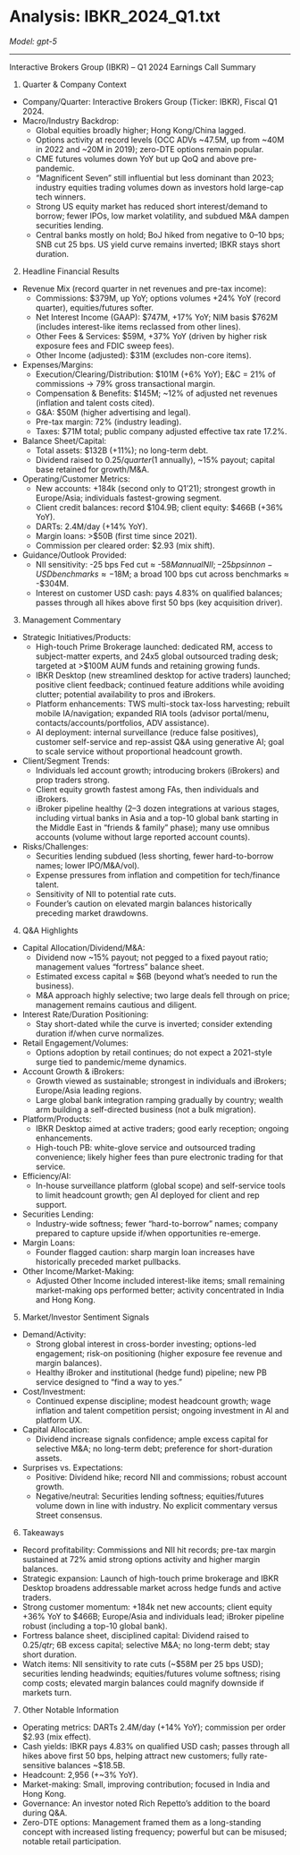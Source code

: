 # Analysis: IBKR_2024_Q1.txt

*Model: gpt-5*

---

Interactive Brokers Group (IBKR) – Q1 2024 Earnings Call Summary

1) Quarter & Company Context
- Company/Quarter: Interactive Brokers Group (Ticker: IBKR), Fiscal Q1 2024.
- Macro/Industry Backdrop:
  - Global equities broadly higher; Hong Kong/China lagged.
  - Options activity at record levels (OCC ADVs ~47.5M, up from ~40M in 2022 and ~20M in 2019); zero-DTE options remain popular.
  - CME futures volumes down YoY but up QoQ and above pre-pandemic.
  - “Magnificent Seven” still influential but less dominant than 2023; industry equities trading volumes down as investors hold large-cap tech winners.
  - Strong US equity market has reduced short interest/demand to borrow; fewer IPOs, low market volatility, and subdued M&A dampen securities lending.
  - Central banks mostly on hold; BoJ hiked from negative to 0–10 bps; SNB cut 25 bps. US yield curve remains inverted; IBKR stays short duration.

2) Headline Financial Results
- Revenue Mix (record quarter in net revenues and pre-tax income):
  - Commissions: $379M, up YoY; options volumes +24% YoY (record quarter), equities/futures softer.
  - Net Interest Income (GAAP): $747M, +17% YoY; NIM basis $762M (includes interest-like items reclassed from other lines).
  - Other Fees & Services: $59M, +37% YoY (driven by higher risk exposure fees and FDIC sweep fees).
  - Other Income (adjusted): $31M (excludes non-core items).
- Expenses/Margins:
  - Execution/Clearing/Distribution: $101M (+6% YoY); E&C = 21% of commissions → 79% gross transactional margin.
  - Compensation & Benefits: $145M; ~12% of adjusted net revenues (inflation and talent costs cited).
  - G&A: $50M (higher advertising and legal).
  - Pre-tax margin: 72% (industry leading).
  - Taxes: $71M total; public company adjusted effective tax rate 17.2%.
- Balance Sheet/Capital:
  - Total assets: $132B (+11%); no long-term debt.
  - Dividend raised to $0.25/quarter ($1 annually), ~15% payout; capital base retained for growth/M&A.
- Operating/Customer Metrics:
  - New accounts: +184k (second only to Q1’21); strongest growth in Europe/Asia; individuals fastest-growing segment.
  - Client credit balances: record $104.9B; client equity: $466B (+36% YoY).
  - DARTs: 2.4M/day (+14% YoY).
  - Margin loans: >$50B (first time since 2021).
  - Commission per cleared order: $2.93 (mix shift).
- Guidance/Outlook Provided:
  - NII sensitivity: -25 bps Fed cut ≈ -$58M annual NII; -25 bps in non-USD benchmarks ≈ -$18M; a broad 100 bps cut across benchmarks ≈ -$304M.
  - Interest on customer USD cash: pays 4.83% on qualified balances; passes through all hikes above first 50 bps (key acquisition driver).

3) Management Commentary
- Strategic Initiatives/Products:
  - High-touch Prime Brokerage launched: dedicated RM, access to subject-matter experts, and 24x5 global outsourced trading desk; targeted at >$100M AUM funds and retaining growing funds.
  - IBKR Desktop (new streamlined desktop for active traders) launched; positive client feedback; continued feature additions while avoiding clutter; potential availability to pros and iBrokers.
  - Platform enhancements: TWS multi-stock tax-loss harvesting; rebuilt mobile IA/navigation; expanded RIA tools (advisor portal/menu, contacts/accounts/portfolios, ADV assistance).
  - AI deployment: internal surveillance (reduce false positives), customer self-service and rep-assist Q&A using generative AI; goal to scale service without proportional headcount growth.
- Client/Segment Trends:
  - Individuals led account growth; introducing brokers (iBrokers) and prop traders strong.
  - Client equity growth fastest among FAs, then individuals and iBrokers.
  - iBroker pipeline healthy (2–3 dozen integrations at various stages, including virtual banks in Asia and a top-10 global bank starting in the Middle East in “friends & family” phase); many use omnibus accounts (volume without large reported account counts).
- Risks/Challenges:
  - Securities lending subdued (less shorting, fewer hard-to-borrow names; lower IPO/M&A/vol).
  - Expense pressures from inflation and competition for tech/finance talent.
  - Sensitivity of NII to potential rate cuts.
  - Founder’s caution on elevated margin balances historically preceding market drawdowns.

4) Q&A Highlights
- Capital Allocation/Dividend/M&A:
  - Dividend now ~15% payout; not pegged to a fixed payout ratio; management values “fortress” balance sheet.
  - Estimated excess capital ≈ $6B (beyond what’s needed to run the business).
  - M&A approach highly selective; two large deals fell through on price; management remains cautious and diligent.
- Interest Rate/Duration Positioning:
  - Stay short-dated while the curve is inverted; consider extending duration if/when curve normalizes.
- Retail Engagement/Volumes:
  - Options adoption by retail continues; do not expect a 2021-style surge tied to pandemic/meme dynamics.
- Account Growth & iBrokers:
  - Growth viewed as sustainable; strongest in individuals and iBrokers; Europe/Asia leading regions.
  - Large global bank integration ramping gradually by country; wealth arm building a self-directed business (not a bulk migration).
- Platform/Products:
  - IBKR Desktop aimed at active traders; good early reception; ongoing enhancements.
  - High-touch PB: white-glove service and outsourced trading convenience; likely higher fees than pure electronic trading for that service.
- Efficiency/AI:
  - In-house surveillance platform (global scope) and self-service tools to limit headcount growth; gen AI deployed for client and rep support.
- Securities Lending:
  - Industry-wide softness; fewer “hard-to-borrow” names; company prepared to capture upside if/when opportunities re-emerge.
- Margin Loans:
  - Founder flagged caution: sharp margin loan increases have historically preceded market pullbacks.
- Other Income/Market-Making:
  - Adjusted Other Income included interest-like items; small remaining market-making ops performed better; activity concentrated in India and Hong Kong.

5) Market/Investor Sentiment Signals
- Demand/Activity:
  - Strong global interest in cross-border investing; options-led engagement; risk-on positioning (higher exposure fee revenue and margin balances).
  - Healthy iBroker and institutional (hedge fund) pipeline; new PB service designed to “find a way to yes.”
- Cost/Investment:
  - Continued expense discipline; modest headcount growth; wage inflation and talent competition persist; ongoing investment in AI and platform UX.
- Capital Allocation:
  - Dividend increase signals confidence; ample excess capital for selective M&A; no long-term debt; preference for short-duration assets.
- Surprises vs. Expectations:
  - Positive: Dividend hike; record NII and commissions; robust account growth.
  - Negative/neutral: Securities lending softness; equities/futures volume down in line with industry. No explicit commentary versus Street consensus.

6) Takeaways
- Record profitability: Commissions and NII hit records; pre-tax margin sustained at 72% amid strong options activity and higher margin balances.
- Strategic expansion: Launch of high-touch prime brokerage and IBKR Desktop broadens addressable market across hedge funds and active traders.
- Strong customer momentum: +184k net new accounts; client equity +36% YoY to $466B; Europe/Asia and individuals lead; iBroker pipeline robust (including a top-10 global bank).
- Fortress balance sheet, disciplined capital: Dividend raised to $0.25/qtr; ~$6B excess capital; selective M&A; no long-term debt; stay short duration.
- Watch items: NII sensitivity to rate cuts (~$58M per 25 bps USD); securities lending headwinds; equities/futures volume softness; rising comp costs; elevated margin balances could magnify downside if markets turn.

7) Other Notable Information
- Operating metrics: DARTs 2.4M/day (+14% YoY); commission per order $2.93 (mix effect).
- Cash yields: IBKR pays 4.83% on qualified USD cash; passes through all hikes above first 50 bps, helping attract new customers; fully rate-sensitive balances ~$18.5B.
- Headcount: 2,956 (+~3% YoY).
- Market-making: Small, improving contribution; focused in India and Hong Kong.
- Governance: An investor noted Rich Repetto’s addition to the board during Q&A.
- Zero-DTE options: Management framed them as a long-standing concept with increased listing frequency; powerful but can be misused; notable retail participation.